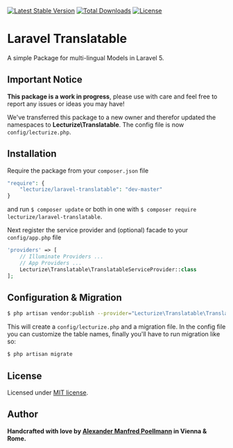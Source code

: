 [![Latest Stable Version](https://poser.pugx.org/Lecturize/Laravel-Translatable/v/stable)](https://packagist.org/packages/Lecturize/Laravel-Translatable)
[![Total Downloads](https://poser.pugx.org/Lecturize/Laravel-Translatable/downloads)](https://packagist.org/packages/Lecturize/Laravel-Translatable)
[![License](https://poser.pugx.org/Lecturize/Laravel-Translatable/license)](https://packagist.org/packages/Lecturize/Laravel-Translatable)

# Laravel Translatable

A simple Package for multi-lingual Models in Laravel 5.

## Important Notice

**This package is a work in progress**, please use with care and feel free to report any issues or ideas you may have!

We've transferred this package to a new owner and therefor updated the namespaces to **Lecturize\Translatable**. The config file is now `config/lecturize.php`.

## Installation

Require the package from your `composer.json` file

```php
"require": {
    "lecturize/laravel-translatable": "dev-master"
}
```

and run `$ composer update` or both in one with `$ composer require lecturize/laravel-translatable`.

Next register the service provider and (optional) facade to your `config/app.php` file

```php
'providers' => [
    // Illuminate Providers ...
    // App Providers ...
    Lecturize\Translatable\TranslatableServiceProvider::class
];
```

## Configuration & Migration

```bash
$ php artisan vendor:publish --provider="Lecturize\Translatable\TranslatableServiceProvider"
```

This will create a `config/lecturize.php` and a migration file. In the config file you can customize the table names, finally you'll have to run migration like so:

```bash
$ php artisan migrate
```

## License

Licensed under [MIT license](http://opensource.org/licenses/MIT).

## Author

**Handcrafted with love by [Alexander Manfred Poellmann](https://twitter.com/AMPoellmann) in Vienna &amp; Rome.**
